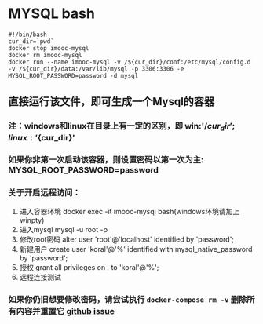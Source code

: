 # MYSQL bash

```git
#!/bin/bash
cur_dir=`pwd`
docker stop imooc-mysql
docker rm imooc-mysql
docker run --name imooc-mysql -v /${cur_dir}/conf:/etc/mysql/config.d -v /${cur_dir}/data:/var/lib/mysql -p 3306:3306 -e MYSQL_ROOT_PASSWORD=password -d mysql
```

## 直接运行该文件，即可生成一个Mysql的容器

### 注：windows和linux在目录上有一定的区别，即 win:'/${cur_dir}'; linux:'${cur_dir}'

### 如果你非第一次启动该容器，则设置密码以第一次为主: MYSQL_ROOT_PASSWORD=password

###  关于开启远程访问：

1. 进入容器环境  docker exec -it imooc-mysql bash(windows环境请加上winpty) 
2. 进入mysql  mysql -u root -p
3. 修改root密码  alter user 'root'@'localhost' identified by 'password';
4. 新建用户   create user 'koral'@'%' identified with mysql_native_password by 'password';
5. 授权 grant all privileges on *.* to 'koral'@'%';
6. 远程连接测试

### 如果你仍旧想要修改密码，请尝试执行 `docker-compose rm -v` 删除所有内容并重置它 [github issue](https://github.com/docker-library/mysql/issues/51)
